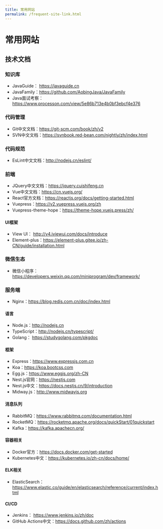 ```yaml
---
title: 常用网站
permalink: /frequent-site-link.html
---
```


# 常用网站

## 技术文档

### 知识库

- JavaGuide： <https://javaguide.cn>
- JavaFamily：<https://github.com/AobingJava/JavaFamily>
- Java面试考察：<https://www.processon.com/view/5e86b713e4b0bf3ebcf4e376>

### 代码管理

- Git中文文档：<https://git-scm.com/book/zh/v2>
- SVN中文文档：<https://svnbook.red-bean.com/nightly/zh/index.html>

### 代码规范

- EsLint中文文档：<http://nodejs.cn/eslint/>

### 前端

- JQuery中文文档：<https://jquery.cuishifeng.cn>
- Vue中文文档：<https://cn.vuejs.org/>
- React官方文档：<https://reactjs.org/docs/getting-started.html>
- Vuepress：<https://v2.vuepress.vuejs.org/zh>
- Vuepress-theme-hope：<https://theme-hope.vuejs.press/zh/>

#### UI框架

- View UI： <http://v4.iviewui.com/docs/introduce>
- Element-plus：<https://element-plus.gitee.io/zh-CN/guide/installation.html>

### 微信生态

- 微信小程序： <https://developers.weixin.qq.com/miniprogram/dev/framework/>

### 服务端

- Nginx：<https://blog.redis.com.cn/doc/index.html>

#### 语言

- Node.js：<http://nodejs.cn>
- TypeScript：<http://nodejs.cn/typescript/>
- Golang： <https://studygolang.com/pkgdoc>

#### 框架

- Express：<https://www.expressjs.com.cn>
- Koa：<https://koa.bootcss.com>
- Egg.js：<https://www.eggjs.org/zh-CN>
- Nest.js官网：<https://nestjs.com>
- Nest.js中文：<https://docs.nestjs.cn/9/introduction>
- Midway.js：<http://www.midwayjs.org>

#### 消息队列

- RabbitMQ：<https://www.rabbitmq.com/documentation.html>
- RocketMQ：<https://rocketmq.apache.org/docs/quickStart/01quickstart>
- Kafka：<https://kafka.apachecn.org/>

#### 容器相关

- Docker官方：<https://docs.docker.com/get-started>
- Kubernetes中文：<https://kubernetes.io/zh-cn/docs/home/>

#### ELK相关

- ElasticSearch： <https://www.elastic.co/guide/en/elasticsearch/reference/current/index.html>

#### CI/CD

- Jenkins： <https://www.jenkins.io/zh/doc>
- GitHub Actions中文：<https://docs.github.com/zh/actions>
